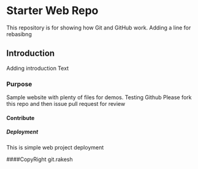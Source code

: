 # Starter Web Repo

This repository is for showing how Git and GitHub work. Adding a line for rebasibng

## Introduction

Adding introduction Text

### Purpose

Sample website with plenty of files for demos. Testing Github
Please fork this repo and then issue pull request for review


#### Contribute

##### Deployment
This is simple web project deployment


####CopyRight
git.rakesh